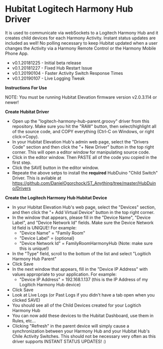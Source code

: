 # Hubitat Logitech Harmony Hub Driver 

It is used to communicate via webSockets to a Logitech Harmony Hub and it creates child devices for each Harmony Activity.  Instant status updates are included as well!  No polling necessary to keep Hubitat updated when a user changes the Activity via a Harmony Remote Control or the Harmony Mobile Phone App.

- v0.1.20181225 - Initial beta release
- v0.1.20181227 - Fixed Hub Restart Issue
- v0.1.20190104 - Faster Activity Switch Response Times
- v0.1.20190107 - Live Logging Tweak

**Instructions For Use**

NOTE: You must be running Hubitat Elevation firmware version v2.0.3.114 or newer! 

**Create Hubitat Driver**
- Open up the "logitech-harmony-hub-parent.groovy" driver from this repository.  Make sure you hit the "RAW" button, then select/highlight all of the source code, and COPY everything (Ctrl-C on Windows, or right click->Copy). 
- In your Hubitat Elevation Hub's admin web page, select the "Drivers Code" section and then click the "+ New Driver" button in the top right corner.  This will open a editor window for manipulating source code.
- Click in the editor window.  Then PASTE all of the code you copied in the first step.
- Click the SAVE button in the editor window.
- Repeate the above setps to install the **required** HubDuino "Child Switch" Driver.  This is avilable at https://github.com/DanielOgorchock/ST_Anything/tree/master/HubDuino/Drivers

**Create the Logitech Harmony Hub Hubitat Device**
- In your Hubitat Elevation Hub's web page, select the "Devices" section, and then click the "+ Add Virtual Device" button in the top right corner.
- In the window that appears, please fill in the "Device Name", "Device Label", and "Device Network Id" fields.  Make sure the Device Network Id field is UNIQUE!  For example:
  - "Device Name" = "Family Room"
  - "Device Label" = {optional}
  - "Device Network Id" = FamilyRoomHarmonyHub  (Note:  make sure this is unique!)
- In the "Type" field, scroll to the bottom of the list and select "Logitich Harmony Hub Parent"
- Click Save
- In the next window that appears, fill in the "Device IP Address" with values appropriate to your application.  For example:
  - "Device IP Address" = 192.168.1.137   (this is the IP Address of my Logitich Harmony Hub device)
- Click Save
- Look at Live Logs (or Past Logs if you didn't have a tab open when you clicked SAVE)
- You should see all of the Child Devices created for your Logitich Harmony Hub
- You can now add these devices to the Hubitat Dashboard, use them in Rules, etc...
- Clicking "Refresh" in the parent device will simply cause a synchronization between your Harmony Hub and your Hubitat Hub's Chile Activity Switches.  This should not be necessary very often as this driver supports INSTANT STATUS UPDATES! :) 
